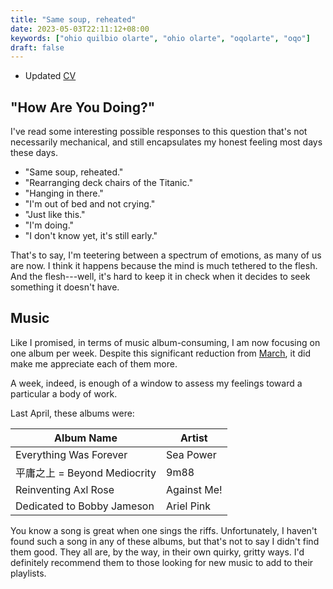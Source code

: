 ```yaml
---
title: "Same soup, reheated"
date: 2023-05-03T22:11:12+08:00
keywords: ["ohio quilbio olarte", "ohio olarte", "oqolarte", "oqo"]
draft: false
---
```

- Updated [CV](/cv)

## "How Are You Doing?"

I've read some interesting possible responses to this question that's
not necessarily mechanical, and still encapsulates my honest feeling
most days these days.

- "Same soup, reheated."
- "Rearranging deck chairs of the Titanic."
- "Hanging in there."
- "I'm out of bed and not crying."
- "Just like this."
- "I'm doing."
- "I don't know yet, it's still early."

That's to say,
I'm teetering between a spectrum of emotions,
as many of us are now.
I think it happens because the mind is much tethered to the flesh.
And the flesh---well, it's hard to keep it in check
when it decides to seek something it doesn't have.

## Music

Like I promised,
in terms of music album-consuming,
I am now focusing on one album per week.
Despite this significant reduction from [March](/122),
it did make me appreciate each of them more.

A week, indeed, is enough of a window to assess my feelings toward a particular a
body of work.

Last April, these albums were:

| Album Name                   | Artist      |
|------------------------------|-------------|
| Everything Was Forever       | Sea Power   |
| 平庸之上 = Beyond Mediocrity | 9m88        |
| Reinventing Axl Rose         | Against Me! |
| Dedicated to Bobby Jameson   | Ariel Pink  |


You know a song is great when one sings the riffs.
Unfortunately, I haven't found such a song in any of these albums,
but that's not to say I didn't find them good.
They all are, by the way, in their own quirky, gritty ways.
I'd definitely recommend them to those looking for new music to add to
their playlists.
